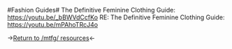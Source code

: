 #Fashion Guides#
The Definitive Feminine Clothing Guide: https://youtu.be/_bBWVdCcfKo
RE: The Definitive Feminine Clothing Guide: https://youtu.be/mPAhoTRcJ4o

->[Return to /mtfg/ resources](https://rentry.org/mtfg)<-